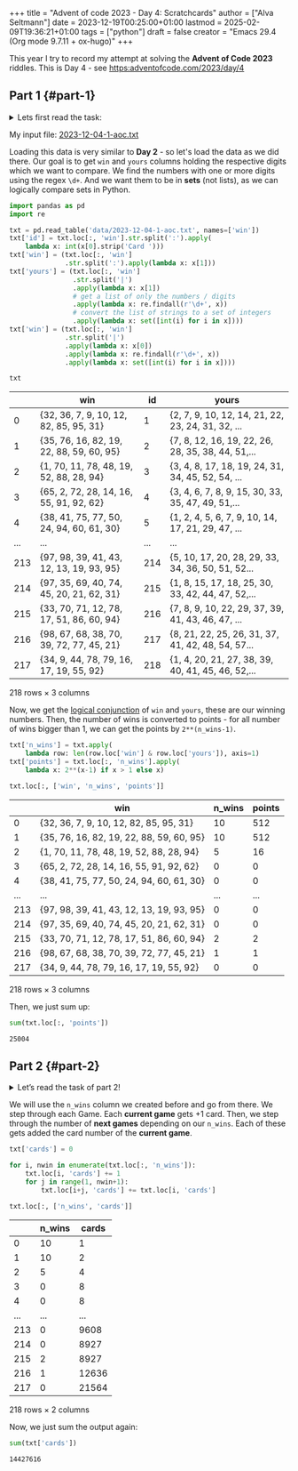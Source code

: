+++
title = "Advent of code 2023 - Day 4: Scratchcards"
author = ["Alva Seltmann"]
date = 2023-12-19T00:25:00+01:00
lastmod = 2025-02-09T19:36:21+01:00
tags = ["python"]
draft = false
creator = "Emacs 29.4 (Org mode 9.7.11 + ox-hugo)"
+++

This year I try to record my attempt at solving the **Advent of Code 2023**
riddles. This is Day 4 - see <https:adventofcode.com/2023/day/4>

<!--more-->


## Part 1 {#part-1}

<details>
<summary>Lets first read the task:</summary>
<div class="details">

> The Elf leads you over to the pile of colorful cards. There, you discover dozens
> of scratchcards, all with their opaque covering already scratched off. Picking
> one up, it looks like each card has two lists of numbers separated by a vertical
> bar (`|`): a list of **winning numbers** and then a list of **numbers you have**.
> You organize the information into a table (your puzzle input).
>
> As far as the Elf has been able to figure out, you have to figure out which of
> the **numbers you have** appear in the list of **winning numbers**. The first match
> makes the card worth **one point** and each match after the first **doubles** the
> point value of that card.
>
> For example:

```text
Card 1: 41 48 83 86 17 | 83 86  6 31 17  9 48 53
Card 2: 13 32 20 16 61 | 61 30 68 82 17 32 24 19
Card 3:  1 21 53 59 44 | 69 82 63 72 16 21 14  1
Card 4: 41 92 73 84 69 | 59 84 76 51 58  5 54 83
Card 5: 87 83 26 28 32 | 88 30 70 12 93 22 82 36
Card 6: 31 18 13 56 72 | 74 77 10 23 35 67 36 11
```

> In the above example, card 1 has five winning numbers (`41`, `48`, `83`, `86`,
> and `17`) and eight numbers you have (`83`, `86`, `6`, `31`, `17`, `9`, `48`,
> and `53`). Of the numbers you have, four of them (`48`, `83`, `17`, and `86`)
> are winning numbers! That means card 1 is worth `8` points (1 for the first
> match, then doubled three times for each of the three matches after the first).
>
> -   Card 2 has two winning numbers (`32` and `61`), so it is worth `2` points.
> -   Card 3 has two winning numbers (`1` and `21`), so it is worth `2` points.
> -   Card 4 has one winning number (`84`), so it is worth `1` point.
> -   Card 5 has no winning numbers, so it is worth no points.
> -   Card 6 has no winning numbers, so it is worth no points.
>
> So, in this example, the Elf's pile of scratchcards is worth `13` points.
>
> Take a seat in the large pile of colorful cards. **How many points are they worth
> in total?**
</div>
</details>

My input file: [2023-12-04-1-aoc.txt](https://github.com/aseltmann/aseltmann.github.io-org-src/blob/main/data/2023-12-04-1-aoc.txt)

Loading this data is very similar to **Day 2** - so let's load the data as we did
there. Our goal is to get `win` and `yours` columns holding the respective
digits which we want to compare. We find the numbers with one or more digits
using the regex `\d+`. And we want them to be in **sets** (not lists), as we can
logically compare sets in Python.

```python
import pandas as pd
import re

txt = pd.read_table('data/2023-12-04-1-aoc.txt', names=['win'])
txt['id'] = txt.loc[:, 'win'].str.split(':').apply(
    lambda x: int(x[0].strip('Card ')))
txt['win'] = (txt.loc[:, 'win']
              .str.split(':').apply(lambda x: x[1]))
txt['yours'] = (txt.loc[:, 'win']
                .str.split('|')
                .apply(lambda x: x[1])
                # get a list of only the numbers / digits
                .apply(lambda x: re.findall(r'\d+', x))
                # convert the list of strings to a set of integers
                .apply(lambda x: set([int(i) for i in x])))
txt['win'] = (txt.loc[:, 'win']
              .str.split('|')
              .apply(lambda x: x[0])
              .apply(lambda x: re.findall(r'\d+', x))
              .apply(lambda x: set([int(i) for i in x])))

txt
```

|     | win                                      | id  | yours                                             |
|-----|------------------------------------------|-----|---------------------------------------------------|
| 0   | {32, 36, 7, 9, 10, 12, 82, 85, 95, 31}   | 1   | {2, 7, 9, 10, 12, 14, 21, 22, 23, 24, 31, 32, ... |
| 1   | {35, 76, 16, 82, 19, 22, 88, 59, 60, 95} | 2   | {7, 8, 12, 16, 19, 22, 26, 28, 35, 38, 44, 51,... |
| 2   | {1, 70, 11, 78, 48, 19, 52, 88, 28, 94}  | 3   | {3, 4, 8, 17, 18, 19, 24, 31, 34, 45, 52, 54, ... |
| 3   | {65, 2, 72, 28, 14, 16, 55, 91, 92, 62}  | 4   | {3, 4, 6, 7, 8, 9, 15, 30, 33, 35, 47, 49, 51,... |
| 4   | {38, 41, 75, 77, 50, 24, 94, 60, 61, 30} | 5   | {1, 2, 4, 5, 6, 7, 9, 10, 14, 17, 21, 29, 47, ... |
| ... | ...                                      | ... | ...                                               |
| 213 | {97, 98, 39, 41, 43, 12, 13, 19, 93, 95} | 214 | {5, 10, 17, 20, 28, 29, 33, 34, 36, 50, 51, 52... |
| 214 | {97, 35, 69, 40, 74, 45, 20, 21, 62, 31} | 215 | {1, 8, 15, 17, 18, 25, 30, 33, 42, 44, 47, 52,... |
| 215 | {33, 70, 71, 12, 78, 17, 51, 86, 60, 94} | 216 | {7, 8, 9, 10, 22, 29, 37, 39, 41, 43, 46, 47, ... |
| 216 | {98, 67, 68, 38, 70, 39, 72, 77, 45, 21} | 217 | {8, 21, 22, 25, 26, 31, 37, 41, 42, 48, 54, 57... |
| 217 | {34, 9, 44, 78, 79, 16, 17, 19, 55, 92}  | 218 | {1, 4, 20, 21, 27, 38, 39, 40, 41, 45, 46, 52,... |

218 rows × 3 columns

Now, we get the [logical conjunction](https://en.wikipedia.org/wiki/Logical_conjunction) of `win` and `yours`, these are our winning
numbers. Then, the number of wins is converted to points - for all number of
wins bigger than 1, we can get the points by `2**(n_wins-1)`.

```python
txt['n_wins'] = txt.apply(
    lambda row: len(row.loc['win'] & row.loc['yours']), axis=1)
txt['points'] = txt.loc[:, 'n_wins'].apply(
    lambda x: 2**(x-1) if x > 1 else x)

txt.loc[:, ['win', 'n_wins', 'points']]
```

|     | win                                      | n_wins | points |
|-----|------------------------------------------|--------|--------|
| 0   | {32, 36, 7, 9, 10, 12, 82, 85, 95, 31}   | 10     | 512    |
| 1   | {35, 76, 16, 82, 19, 22, 88, 59, 60, 95} | 10     | 512    |
| 2   | {1, 70, 11, 78, 48, 19, 52, 88, 28, 94}  | 5      | 16     |
| 3   | {65, 2, 72, 28, 14, 16, 55, 91, 92, 62}  | 0      | 0      |
| 4   | {38, 41, 75, 77, 50, 24, 94, 60, 61, 30} | 0      | 0      |
| ... | ...                                      | ...    | ...    |
| 213 | {97, 98, 39, 41, 43, 12, 13, 19, 93, 95} | 0      | 0      |
| 214 | {97, 35, 69, 40, 74, 45, 20, 21, 62, 31} | 0      | 0      |
| 215 | {33, 70, 71, 12, 78, 17, 51, 86, 60, 94} | 2      | 2      |
| 216 | {98, 67, 68, 38, 70, 39, 72, 77, 45, 21} | 1      | 1      |
| 217 | {34, 9, 44, 78, 79, 16, 17, 19, 55, 92}  | 0      | 0      |

218 rows × 3 columns

Then, we just sum up:

```python
sum(txt.loc[:, 'points'])
```

```text
25004
```


## Part 2 {#part-2}

<details>
<summary>Let&rsquo;s read the task of part 2!</summary>
<div class="details">

> There's no such thing as "points". Instead, scratchcards only cause you to **win
> more scratchcards** equal to the number of winning numbers you have.
>
> Specifically, you win **copies** of the scratchcards below the winning card equal to
> the number of matches. So, if card 10 were to have 5 matching numbers, you would
> win one copy each of cards 11, 12, 13, 14, and 15.
>
> Copies of scratchcards are scored like normal scratchcards and have the **same
> card number** as the card they copied. So, if you win a copy of card 10 and it
> has 5 matching numbers, it would then win a copy of the same cards that the
> original card 10 won: cards 11, 12, 13, 14, and 15. This process repeats until
> none of the copies cause you to win any more cards. (Cards will never make you
> copy a card past the end of the table.)
>
> This time, the above example goes differently:

```text
Card 1: 41 48 83 86 17 | 83 86  6 31 17  9 48 53
Card 2: 13 32 20 16 61 | 61 30 68 82 17 32 24 19
Card 3:  1 21 53 59 44 | 69 82 63 72 16 21 14  1
Card 4: 41 92 73 84 69 | 59 84 76 51 58  5 54 83
Card 5: 87 83 26 28 32 | 88 30 70 12 93 22 82 36
Card 6: 31 18 13 56 72 | 74 77 10 23 35 67 36 11
```

> -   Card 1 has four matching numbers, so you win one copy each of the next four
>     cards: cards 2, 3, 4, and 5.
> -   Your original card 2 has two matching numbers, so you win one copy each of
>     cards 3 and 4.
> -   Your copy of card 2 also wins one copy each of cards 3 and 4.
> -   Your four instances of card 3 (one original and three copies) have two
>     matching numbers, so you win **four** copies each of cards 4 and 5.
> -   Your eight instances of card 4 (one original and seven copies) have one
>     matching number, so you win **eight** copies of card 5.
> -   Your fourteen instances of card 5 (one original and thirteen copies) have no
>     matching numbers and win no more cards.
>
> Once all of the originals and copies have been processed, you end up with `1`
> instance of card 1, `2` instances of card 2, `4` instances of card 3, `8`
> instances of card 4, `14` instances of card 5, and `1` instance of card 6. In
> total, this example pile of scratchcards causes you to ultimately have `30`
> scratchcards!
>
> Process all of the original and copied scratchcards until no more scratchcards
> are won. Including the original set of scratchcards, **how many total scratchcards
> do you end up with?**
</div>
</details>

We will use the  `n_wins` column we created before and go from there. We step
through each Game. Each **current game** gets +1 card. Then, we step through the
number of **next games** depending on our `n_wins`. Each of these gets added the
card number of the **current game**.

```python
txt['cards'] = 0

for i, nwin in enumerate(txt.loc[:, 'n_wins']):
    txt.loc[i, 'cards'] += 1
    for j in range(1, nwin+1):
        txt.loc[i+j, 'cards'] += txt.loc[i, 'cards']

txt.loc[:, ['n_wins', 'cards']]
```

|     | n_wins | cards |
|-----|--------|-------|
| 0   | 10     | 1     |
| 1   | 10     | 2     |
| 2   | 5      | 4     |
| 3   | 0      | 8     |
| 4   | 0      | 8     |
| ... | ...    | ...   |
| 213 | 0      | 9608  |
| 214 | 0      | 8927  |
| 215 | 2      | 8927  |
| 216 | 1      | 12636 |
| 217 | 0      | 21564 |

218 rows × 2 columns

Now, we just sum the output again:

```python
sum(txt['cards'])
```

```text
14427616
```
